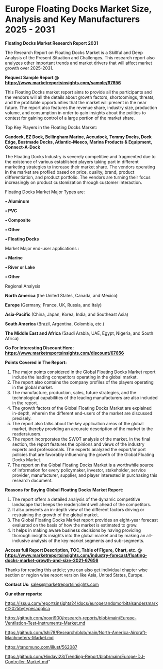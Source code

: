 # Europe Floating Docks Market Size, Analysis and Key Manufacturers 2025 - 2031

<strong>Floating Docks Market Research Report 2031</strong>

The Research Report on Floating Docks Market is a Skillful and Deep Analysis of the Present Situation and Challenges. This research report also analyzes other important trends and market drivers that will affect market growth over 2025-2031.

<strong>Request Sample Report @ <a href=https://www.marketreportsinsights.com/sample/67656>https://www.marketreportsinsights.com/sample/67656</a></strong>

This Floating Docks market report aims to provide all the participants and the vendors will all the details about growth factors, shortcomings, threats, and the profitable opportunities that the market will present in the near future. The report also features the revenue share, industry size, production volume, and consumption in order to gain insights about the politics to contest for gaining control of a large portion of the market share.

Top Key Players in the Floating Docks Market:

<strong>Candock, EZ Dock, Bellingham Marine, Accudock, Tommy Docks, Dock Edge, Bestmade Docks, Atlantic-Meeco, Marina Products & Equipment, Connect-A-Dock</strong>

The Floating Docks Industry is severely competitive and fragmented due to the existence of various established players taking part in different marketing strategies to increase their market share. The vendors operating in the market are profiled based on price, quality, brand, product differentiation, and product portfolio. The vendors are turning their focus increasingly on product customization through customer interaction.

Floating Docks Market Major Types are:

<strong>• Aluminum

• PVC

• Composite

• Other

• Floating Docks</strong>

Market Major end-user applications :

<strong>• Marine

• River or Lake

• Other</strong>

Regional Analysis

</u><strong><b>North America</b></strong> (the United States, Canada, and Mexico)

<strong><b>Europe </b></strong>(Germany, France, UK, Russia, and Italy)

<strong><b>Asia-Pacific</b></strong> (China, Japan, Korea, India, and Southeast Asia)

<strong><b>South America</b></strong> (Brazil, Argentina, Colombia, etc.)

<strong><b>The Middle East and Africa</b></strong> (Saudi Arabia, UAE, Egypt, Nigeria, and South Africa)

<strong>Go For Interesting Discount Here: <a href=https://www.marketreportsinsights.com/discount/67656>https://www.marketreportsinsights.com/discount/67656</a></strong>

<strong>Points Covered in The Report:</strong>
<ol>
  <li>The major points considered in the Global Floating Docks Market report include the leading competitors operating in the global market.</li>
  <li>The report also contains the company profiles of the players operating in the global market.</li>
  <li>The manufacture, production, sales, future strategies, and the technological capabilities of the leading manufacturers are also included in the report.</li>
  <li>The growth factors of the Global Floating Docks Market are explained in-depth, wherein the different end-users of the market are discussed precisely.</li>
  <li>The report also talks about the key application areas of the global market, thereby providing an accurate description of the market to the readers/users.</li>
  <li>The report incorporates the SWOT analysis of the market. In the final section, the report features the opinions and views of the industry experts and professionals. The experts analyzed the export/import policies that are favorably influencing the growth of the Global Floating Docks Market.</li>
  <li>The report on the Global Floating Docks Market is a worthwhile source of information for every policymaker, investor, stakeholder, service provider, manufacturer, supplier, and player interested in purchasing this research document.</li>
</ol>
<strong>Reasons for Buying Global Floating Docks Market Report:</strong>

<ol>
  <li>The report offers a detailed analysis of the dynamic competitive landscape that keeps the reader/client well ahead of the competitors.</li>
  <li>It also presents an in-depth view of the different factors driving or restraining the growth of the global market.</li>
  <li>The Global Floating Docks Market report provides an eight-year forecast evaluated on the basis of how the market is estimated to grow.</li>
  <li>It helps in making aware business decisions by having providing thorough insights insights into the global market and by making an all-inclusive analysis of the key market segments and sub-segments.</li>
</ol>
<strong>Access full Report Description, TOC, Table of Figure, Chart, etc. @ <a href=https://www.marketreportsinsights.com/industry-forecast/floating-docks-market-growth-and-size-2021-67656>https://www.marketreportsinsights.com/industry-forecast/floating-docks-market-growth-and-size-2021-67656</a></strong>


Thanks for reading this article; you can also get individual chapter wise section or region wise report version like Asia, United States, Europe.

<strong>Contact Us:</strong>
sales@marketreportsinsights.com

<strong>Our other reports:</strong>

<a href=https://issuu.com/reportsinsights24/docs/europerandomorbitalsandersmarket2025bytypesapplica>https://issuu.com/reportsinsights24/docs/europerandomorbitalsandersmarket2025bytypesapplica</a>

<a href=https://github.com/noori900/research-reports/blob/main/Europe-Ventilation-Test-Instruments-Market.md>https://github.com/noori900/research-reports/blob/main/Europe-Ventilation-Test-Instruments-Market.md</a>

<a href=https://github.com/Ishi78/Research/blob/main/North-America-Aircraft-Machmeters-Market.md>https://github.com/Ishi78/Research/blob/main/North-America-Aircraft-Machmeters-Market.md</a>

<a href=https://tanomuno.com/illust/562087>https://tanomuno.com/illust/562087</a>

<a href=https://github.com/Hindavi23/Trending-Report/blob/main/Europe-DJ-Controller-Market.md>https://github.com/Hindavi23/Trending-Report/blob/main/Europe-DJ-Controller-Market.md</a>"
